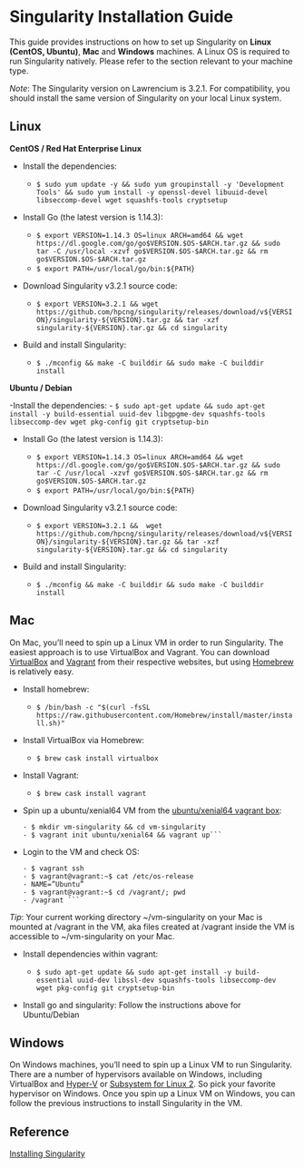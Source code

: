 # Singularity Installation Guide

This guide provides instructions on how to set up Singularity on **Linux (CentOS, Ubuntu)**, **Mac** and **Windows** machines. A Linux OS is required to run Singularity natively. Please refer to the section relevant to your machine type.

*Note*: The Singularity version on Lawrencium is 3.2.1. For compatibility, you should install the same version of Singularity on your local Linux system.

## Linux 
**CentOS / Red Hat Enterprise Linux**

- Install the dependencies:
     - ```$ sudo yum update -y && sudo yum groupinstall -y 'Development Tools' && sudo yum install -y openssl-devel libuuid-devel libseccomp-devel wget squashfs-tools cryptsetup```

- Install Go (the latest version is 1.14.3):
     - ```$ export VERSION=1.14.3 OS=linux ARCH=amd64 && wget https://dl.google.com/go/go$VERSION.$OS-$ARCH.tar.gz && sudo tar -C /usr/local -xzvf go$VERSION.$OS-$ARCH.tar.gz && rm go$VERSION.$OS-$ARCH.tar.gz```
     - ```$ export PATH=/usr/local/go/bin:${PATH}```

- Download Singularity v3.2.1 source code:
     - ```$ export VERSION=3.2.1 && wget https://github.com/hpcng/singularity/releases/download/v${VERSION}/singularity-${VERSION}.tar.gz && tar -xzf singularity-${VERSION}.tar.gz && cd singularity```

- Build and install Singularity: 
     - ```$ ./mconfig && make -C builddir && sudo make -C builddir install```

**Ubuntu / Debian**

-Install the dependencies:
     - ```$ sudo apt-get update && sudo apt-get install -y build-essential uuid-dev libgpgme-dev squashfs-tools libseccomp-dev wget pkg-config git cryptsetup-bin```

- Install Go (the latest version is 1.14.3):
     - ```$ export VERSION=1.14.3 OS=linux ARCH=amd64 && wget https://dl.google.com/go/go$VERSION.$OS-$ARCH.tar.gz && sudo tar -C /usr/local -xzvf go$VERSION.$OS-$ARCH.tar.gz && rm go$VERSION.$OS-$ARCH.tar.gz```
     - ```$ export PATH=/usr/local/go/bin:${PATH}```

- Download Singularity v3.2.1 source code:
     - ```$ export VERSION=3.2.1 &&  wget https://github.com/hpcng/singularity/releases/download/v${VERSION}/singularity-${VERSION}.tar.gz && tar -xzf singularity-${VERSION}.tar.gz && cd singularity```

- Build and install Singularity:
     - ```$ ./mconfig && make -C builddir && sudo make -C builddir install```

## Mac
On Mac, you’ll need to spin up a Linux VM in order to run Singularity. The easiest approach is to use VirtualBox and Vagrant. You can download [VirtualBox](https://www.virtualbox.org/) and [Vagrant](https://www.vagrantup.com/) from their respective websites, but using [Homebrew](https://brew.sh/) is relatively easy. 

- Install homebrew:
     - ```$ /bin/bash -c "$(curl -fsSL https://raw.githubusercontent.com/Homebrew/install/master/install.sh)"```

- Install VirtualBox via Homebrew:
     - ```$ brew cask install virtualbox```

- Install Vagrant:
     - ```$ brew cask install vagrant```

- Spin up a ubuntu/xenial64 VM from the [ubuntu/xenial64 vagrant box](https://app.vagrantup.com/ubuntu/boxes/xenial64):
     ```
     - $ mkdir vm-singularity && cd vm-singularity
     - $ vagrant init ubuntu/xenial64 && vagrant up```

- Login to the VM and check OS:
     ```
     - $ vagrant ssh
     - $ vagrant@vagrant:~$ cat /etc/os-release
     - NAME=”Ubuntu” 
     - $ vagrant@vagrant:~$ cd /vagrant/; pwd
     - /vagrant ```
 
*Tip*: Your current working directory  ~/vm-singularity on your Mac is mounted at /vagrant in the VM, aka files created at /vagrant inside the VM is accessible to ~/vm-singularity on your Mac.

- Install dependencies within vagrant:

     - ```$ sudo apt-get update && sudo apt-get install -y build-essential uuid-dev libssl-dev squashfs-tools libseccomp-dev wget pkg-config git cryptsetup-bin ```

- Install go and singularity:
Follow the instructions above for Ubuntu/Debian

## Windows
On Windows machines, you’ll need to spin up a Linux VM to run Singularity. There are a number of hypervisors available on Windows, including VirtualBox and [Hyper-V](https://en.wikipedia.org/wiki/Hyper-V) or [Subsystem for Linux 2](https://en.wikipedia.org/wiki/Windows_Subsystem_for_Linux).  So pick your favorite hypervisor on Windows. Once you spin up a Linux VM on Windows, you can follow the previous instructions to install Singularity in the VM. 

## Reference
[Installing Singularity](https://sylabs.io/guides/2.6/user-guide/installation.html)




